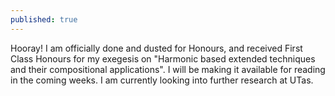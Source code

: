 ```yaml
---
published: true
---
```

Hooray! I am officially done and dusted for Honours, and received First Class Honours for my exegesis on "Harmonic based extended techniques and their compositional applications". I will be making it available for reading in the coming weeks. I am currently looking into further research at UTas.